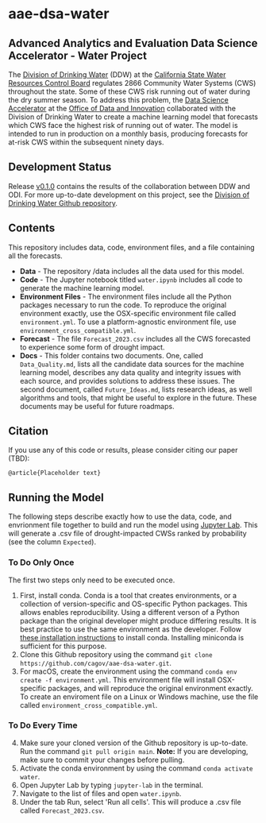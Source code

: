 # aae-dsa-water
## Advanced Analytics and Evaluation Data Science Accelerator - Water Project

The [Division of Drinking Water](https://www.waterboards.ca.gov/drinking_water/programs/) (DDW) at the [California State Water Resources Control Board](https://www.waterboards.ca.gov/) regulates 2866 Community Water Systems (CWS) throughout the state. Some of these CWS risk running out of water during the dry summer season. To address this problem, the [Data Science Accelerator](https://docs.data.ca.gov/odi-data-services-dif/data-science-accelerator) at the [Office of Data and Innovation](https://innovation.ca.gov/) collaborated with the Division of Drinking Water to create a machine learning model that forecasts which CWS face the highest risk of running out of water. The model is intended to run in production on a monthly basis, producing forecasts for at-risk CWS within the subsequent ninety days.

## Development Status
Release [v0.1.0](https://github.com/cagov/aae-dsa-water/releases/v0.1.0) contains the results of the collaboration between DDW and ODI. For more up-to-date development on this project, see the [Division of Drinking Water Github repository](https://github.com/CAWaterBoardDataCenter/ODA-Drought-RA-2023).

## Contents
This repository includes data, code, environment files, and a file containing all the forecasts.
* **Data** - The repository /data includes all the data used for this model.
* **Code** - The Jupyter notebook titled `water.ipynb` includes all code to generate the machine learning model.
* **Environment Files** - The environment files include all the Python packages necessary to run the code. To reproduce the original environment exactly, use the OSX-specific environment file called `environment.yml`. To use a platform-agnostic environment file, use `environment_cross_compatible.yml`. 
* **Forecast** - The file `Forecast_2023.csv` includes all the CWS forecasted to experience some form of drought impact.
* **Docs** - This folder contains two documents. One, called `Data_Quality.md`, lists all the candidate data sources for the machine learning model, describes any data quality and integrity issues with each source, and provides solutions to address these issues. The second document, called `Future_Ideas.md`, lists research ideas, as well algorithms and tools, that might be useful to explore in the future. These documents may be useful for future roadmaps. 

## Citation

If you use any of this code or results, please consider citing our paper (TBD):

```
@article{Placeholder text}
```

## Running the Model
The following steps describe exactly how to use the data, code, and envrionment file together to build and run the model using [Jupyter Lab](https://jupyter.org/install). This will generate a .csv file of drought-impacted CWSs ranked by probability (see the column  `Expected`).

### To Do Only Once
The first two steps only need to be executed once.
1. First, install conda. Conda is a tool that creates environments, or a collection of version-specific and OS-specific Python packages. This allows enables reproducibility. Using a different verson of a Python package than the original developer might produce differing results. It is best practice to use the same environment as the developer. Follow [these installation instructions](https://docs.conda.io/projects/conda/en/latest/user-guide/install/index.html) to install conda. Installing miniconda is sufficient for this purpose.
2. Clone this Github repository using the command `git clone https://github.com/cagov/aae-dsa-water.git`.
3. For macOS, create the environment using the command `conda env create -f environment.yml`. This environment file will install OSX-specific packages, and will reproduce the original environment exactly. To create an enviroment file on a Linux or Windows machine, use the file called `environment_cross_compatible.yml`.

### To Do Every Time
4. Make sure your cloned version of the Github repository is up-to-date. Run the command `git pull origin main`. **Note:** If you are developing, make sure to commit your changes before pulling.
5. Activate the conda environment by using the command `conda activate water`.
6. Open Jupyter Lab by typing `jupyter-lab` in the terminal.
7. Navigate to the list of files and open `water.ipynb`.
8. Under the tab Run, select 'Run all cells'. This will produce a .csv file called `Forecast_2023.csv`.
